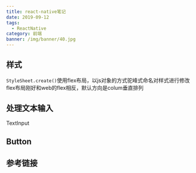 ```yaml
---
title: react-native笔记
date: 2019-09-12
tags:
  - ReactNative
category: 前端
banner: /img/banner/40.jpg
---
```


## 样式
`StyleSheet.create()`使用flex布局，以js对象的方式驼峰式命名对样式进行修改  
flex布局刚好和web的flex相反，默认方向是colum垂直排列

## 处理文本输入
TextInput


## Button


## 参考链接
